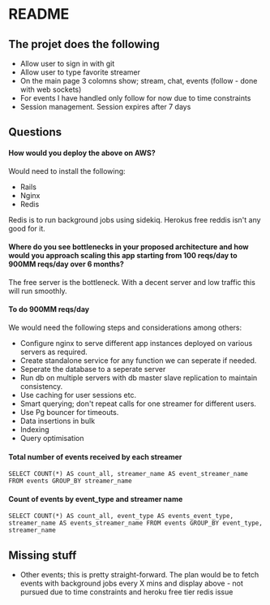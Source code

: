 # README

## The projet does the following
* Allow user to sign in with git
* Allow user to type favorite streamer
* On the main page 3 colomns show; stream, chat, events (follow - done with web sockets)
* For events I have handled only follow for now due to time constraints
* Session management. Session expires after 7 days


## Questions 

#### How would you deploy the above on AWS?
Would need to install the following:
* Rails
* Nginx
* Redis  
  
Redis is to run background jobs using sidekiq. Herokus free reddis isn't any good for it.
    

#### Where do you see bottlenecks in your proposed architecture and how would you approach scaling this app starting from 100 reqs/day to 900MM reqs/day over 6 months?
The free server is the bottleneck. With a decent server and low traffic this will run smoothly.
  
#### To do 900MM reqs/day 
We would need the following steps and considerations among others: 
* Configure nginx to serve different app instances deployed on various servers as required.
* Create standalone service for any function we can seperate if needed.
* Seperate the database to a seperate server
* Run db on multiple servers with db master slave replication to maintain consistency.
* Use caching for user sessions etc.
* Smart querying; don't repeat calls for one streamer for different users.
* Use Pg bouncer for timeouts.
* Data insertions in bulk
* Indexing
* Query optimisation
    
    
#### Total number of events received by each streamer
`SELECT COUNT(*) AS count_all, streamer_name AS event_streamer_name FROM events GROUP_BY streamer_name`

#### Count of events by event_type and streamer name
`SELECT COUNT(*) AS count_all, event_type AS events_event_type, streamer_name AS events_streamer_name FROM events GROUP_BY event_type, streamer_name`
 
## Missing stuff
  - Other events; this is pretty straight-forward. The plan would be to fetch events with background jobs every X mins and display above - not pursued due to time constraints and heroku free tier redis issue
  
